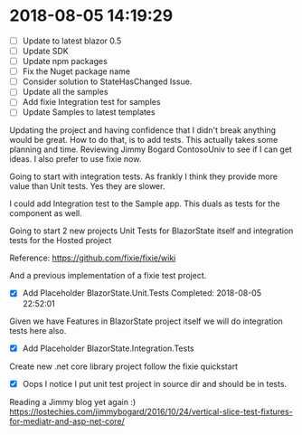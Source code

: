 # 2018-08-05 14:19:29

- [ ] Update to latest blazor 0.5
- [ ] Update SDK
- [ ] Update npm packages
- [ ] Fix the Nuget package name
- [ ] Consider solution to StateHasChanged Issue.
- [ ] Update all the samples
- [ ] Add fixie Integration test for samples
- [ ] Update Samples to latest templates

Updating the project and having confidence that I didn't break anything would be great.
How to do that, is to add tests.  This actually takes some planning and time.
Reviewing Jimmy Bogard ContosoUniv to see if I can get ideas.  I also prefer to use fixie now.

Going to start with integration tests.  As frankly I think they provide more value than Unit tests.
Yes they are slower.

I could add Integration test to the Sample app.  This duals as tests for the component as well.

Going to start 2 new projects Unit Tests for BlazorState itself and integration tests for the Hosted project

Reference:
https://github.com/fixie/fixie/wiki

And a previous implementation of a fixie test project.

- [x] Add Placeholder BlazorState.Unit.Tests
Completed: 2018-08-05 22:52:01

Given we have Features in BlazorState project itself we will do integration tests here also.

- [x] Add Placeholder BlazorState.Integration.Tests

Create new .net core library project follow the fixie quickstart

- [x] Oops I notice I put unit test project in source dir and should be in tests.

Reading a Jimmy blog yet again :)
https://lostechies.com/jimmybogard/2016/10/24/vertical-slice-test-fixtures-for-mediatr-and-asp-net-core/

